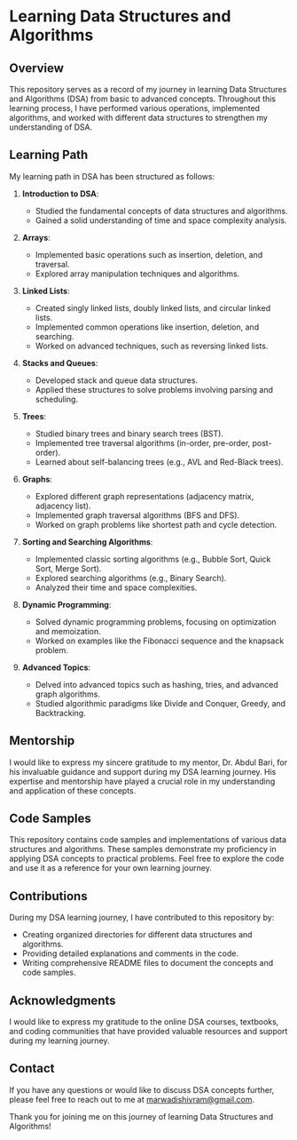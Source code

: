 # Learning Data Structures and Algorithms

## Overview

This repository serves as a record of my journey in learning Data Structures and Algorithms (DSA) from basic to advanced concepts. Throughout this learning process, I have performed various operations, implemented algorithms, and worked with different data structures to strengthen my understanding of DSA.

## Learning Path

My learning path in DSA has been structured as follows:

1. **Introduction to DSA**:
   - Studied the fundamental concepts of data structures and algorithms.
   - Gained a solid understanding of time and space complexity analysis.

2. **Arrays**:
   - Implemented basic operations such as insertion, deletion, and traversal.
   - Explored array manipulation techniques and algorithms.

3. **Linked Lists**:
   - Created singly linked lists, doubly linked lists, and circular linked lists.
   - Implemented common operations like insertion, deletion, and searching.
   - Worked on advanced techniques, such as reversing linked lists.

4. **Stacks and Queues**:
   - Developed stack and queue data structures.
   - Applied these structures to solve problems involving parsing and scheduling.

5. **Trees**:
   - Studied binary trees and binary search trees (BST).
   - Implemented tree traversal algorithms (in-order, pre-order, post-order).
   - Learned about self-balancing trees (e.g., AVL and Red-Black trees).

6. **Graphs**:
   - Explored different graph representations (adjacency matrix, adjacency list).
   - Implemented graph traversal algorithms (BFS and DFS).
   - Worked on graph problems like shortest path and cycle detection.

7. **Sorting and Searching Algorithms**:
   - Implemented classic sorting algorithms (e.g., Bubble Sort, Quick Sort, Merge Sort).
   - Explored searching algorithms (e.g., Binary Search).
   - Analyzed their time and space complexities.

8. **Dynamic Programming**:
   - Solved dynamic programming problems, focusing on optimization and memoization.
   - Worked on examples like the Fibonacci sequence and the knapsack problem.

9. **Advanced Topics**:
   - Delved into advanced topics such as hashing, tries, and advanced graph algorithms.
   - Studied algorithmic paradigms like Divide and Conquer, Greedy, and Backtracking.

## Mentorship

I would like to express my sincere gratitude to my mentor, Dr. Abdul Bari, for his invaluable guidance and support during my DSA learning journey. His expertise and mentorship have played a crucial role in my understanding and application of these concepts.

## Code Samples

This repository contains code samples and implementations of various data structures and algorithms. These samples demonstrate my proficiency in applying DSA concepts to practical problems. Feel free to explore the code and use it as a reference for your own learning journey.

## Contributions

During my DSA learning journey, I have contributed to this repository by:
- Creating organized directories for different data structures and algorithms.
- Providing detailed explanations and comments in the code.
- Writing comprehensive README files to document the concepts and code samples.

## Acknowledgments

I would like to express my gratitude to the online DSA courses, textbooks, and coding communities that have provided valuable resources and support during my learning journey.

## Contact

If you have any questions or would like to discuss DSA concepts further, please feel free to reach out to me at [marwadishivram@gmail.com](mailto:marwadishivram@gmail.com).

Thank you for joining me on this journey of learning Data Structures and Algorithms!
